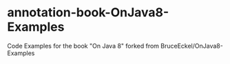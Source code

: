 # annotation-book-OnJava8-Examples
Code Examples for the book "On Java 8"
forked from BruceEckel/OnJava8-Examples 
 
